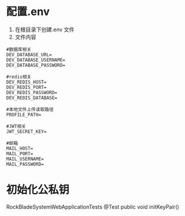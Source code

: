# 配置.env

1. 在根目录下创建.env 文件
2. 文件内容

```
#数据库相关
DEV_DATABASE_URL=
DEV_DATABASE_USERNAME=
DEV_DATABASE_PASSWORD=

#redis相关
DEV_REDIS_HOST=
DEV_REDIS_PORT=
DEV_REDIS_PASSWORD=
DEV_REDIS_DATABASE=

#本地文件上传读取路径
PROFILE_PATH=

#JWT相关
JWT_SECRET_KEY=

#邮箱
MAIL_HOST=
MAIL_PORT=
MAIL_USERNAME=
MAIL_PASSWORD=
```

# 初始化公私钥

RockBladeSystemWebApplicationTests
@Test
public void initKeyPair()
